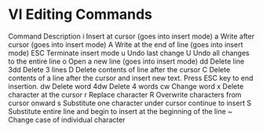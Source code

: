 
# VI Editing Commands
Command	Description
i	Insert at cursor (goes into insert mode)
a	Write after cursor (goes into insert mode)
A	Write at the end of line (goes into insert mode)
ESC	Terminate insert mode
u	Undo last change
U	Undo all changes to the entire line
o	Open a new line (goes into insert mode)
dd	Delete line
3dd	Delete 3 lines
D	Delete contents of line after the cursor
C	Delete contents of a line after the cursor and insert new text. Press ESC key to end insertion.
dw	Delete word
4dw	Delete 4 words
cw	Change word
x	Delete character at the cursor
r	Replace character
R	Overwrite characters from cursor onward
s	Substitute one character under cursor continue to insert
S	Substitute entire line and begin to insert at the beginning of the line
~	Change case of individual character
